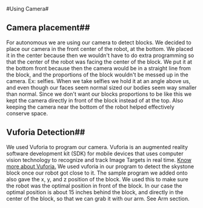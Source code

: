 #Using Camera#

## Camera placement##
For autonomous we are using our camera to detect blocks. We decided to place our camera in the front center of the robot, at the bottom. We placed it in the center because then we wouldn't have to do extra programming so that the center of the robot was facing the center of the block. We put it at the bottom front because then the camera would be in a straight line from the block, and the proportions of the block wouldn't be messed up in the camera. Ex: selfies. When we take selfies we hold it at an angle above us, and even though our faces seem normal sized our bodies seem way smaller than normal. Since we don't want our blocks proportions to be like this we kept the camera directly in front of the block instead of at the top. Also keeping the camera near the bottom of the robot helped effectively conserve space.
## Vuforia Detection##
We used Vuforia to program our camera. Vuforia is an augmented reality software development kit (SDK) for mobile devices that uses computer vision technology to recognize and track Image Targets in real time. [Know more about Vuforia.](https://firstroboticsbc.org/wp-content/uploads/2018/10/Introduction-to-Vuforia.pdf) We used vuforia in our program to detect the skystone block once our robot got close to it. The sample program we added onto also gave the x, y, and z position of the block. We used this to make sure the robot was the optimal position in front of the block. In our case the optimal position is about 15 inches behind the block, and directly in the center of the block, so that we can grab it with our arm. See Arm section.

